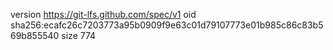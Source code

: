 version https://git-lfs.github.com/spec/v1
oid sha256:ecafc26c7203773a95b0909f9e63c01d79107773e01b985c86c83b569b855540
size 774
